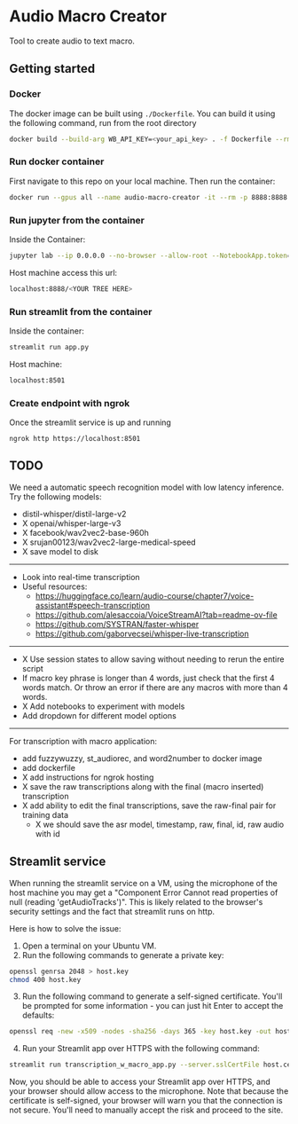 # Audio Macro Creator

Tool to create audio to text macro. 

## Getting started

### Docker

The docker image can be built using `./Dockerfile`. You can build it using the following command, run from the root directory

```bash
docker build --build-arg WB_API_KEY=<your_api_key> . -f Dockerfile --rm -t llm-finetuning:latest
```

### Run docker container

First navigate to this repo on your local machine. Then run the container:

```bash
docker run --gpus all --name audio-macro-creator -it --rm -p 8888:8888 -p 8501:8501 -p 8000:8000 --entrypoint /bin/bash -w /audio-macro-creator -v $(pwd):/audio-macro-creator llm-finetuning:latest
```

### Run jupyter from the container
Inside the Container:
```bash
jupyter lab --ip 0.0.0.0 --no-browser --allow-root --NotebookApp.token=''
```

Host machine access this url:
```bash
localhost:8888/<YOUR TREE HERE>
```

### Run streamlit from the container
Inside the container:
```bash
streamlit run app.py
```

Host machine:
```bash
localhost:8501
```

### Create endpoint with ngrok
Once the streamlit service is up and running 
```
ngrok http https://localhost:8501
```

## TODO

We need a automatic speech recognition model with low latency inference. Try the following models:
- distil-whisper/distil-large-v2
- X openai/whisper-large-v3
- X facebook/wav2vec2-base-960h
- X srujan00123/wav2vec2-large-medical-speed
- X save model to disk 
----------------------------------------------------------------
- Look into real-time transcription
- Useful resources:
    - https://huggingface.co/learn/audio-course/chapter7/voice-assistant#speech-transcription
    - https://github.com/alesaccoia/VoiceStreamAI?tab=readme-ov-file
    - https://github.com/SYSTRAN/faster-whisper
    - https://github.com/gaborvecsei/whisper-live-transcription
----------------------------------------------------------------
- X Use session states to allow saving without needing to rerun the entire script
- If macro key phrase is longer than 4 words, just check that the first 4 words match. Or throw an error if there are any macros with more than 4 words.
- X Add notebooks to experiment with models
- Add dropdown for different model options
----------------------------------------------------------------
For transcription with macro application: 
- add fuzzywuzzy, st_audiorec, and word2number to docker image
- add dockerfile
- X add instructions for ngrok hosting
- X save the raw transcriptions along with the final (macro inserted) transcription
- X add ability to edit the final transcriptions, save the raw-final pair for training data
    - X we should save the asr model, timestamp, raw, final, id, raw audio with id

## Streamlit service

When running the streamlit service on a VM, using the microphone of the host machine you may get a "Component Error
Cannot read properties of null (reading 'getAudioTracks')". This is likely related to the browser's security settings and the fact that streamlit runs on http.

Here is how to solve the issue:

1. Open a terminal on your Ubuntu VM.
2. Run the following commands to generate a private key:
```bash
openssl genrsa 2048 > host.key
chmod 400 host.key
```
3. Run the following command to generate a self-signed certificate. You'll be prompted for some information - you can just hit Enter to accept the defaults:
```bash
openssl req -new -x509 -nodes -sha256 -days 365 -key host.key -out host.cert
```
4. Run your Streamlit app over HTTPS with the following command:
```bash
streamlit run transcription_w_macro_app.py --server.sslCertFile host.cert --server.sslKeyFile=host.key
```
Now, you should be able to access your Streamlit app over HTTPS, and your browser should allow access to the microphone. Note that because the certificate is self-signed, your browser will warn you that the connection is not secure. You'll need to manually accept the risk and proceed to the site.